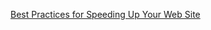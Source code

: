 [Best Practices for Speeding Up Your Web Site](https://developer.yahoo.com/performance/rules.html)

